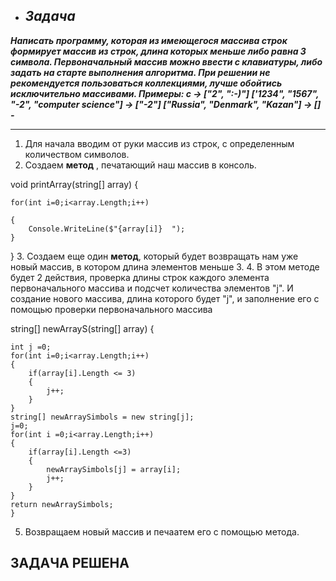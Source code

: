 - ## ***Задача***

***Написать программу, которая из имеющегося массива строк формирует массив из строк, 
длина которых меньше либо равна 3 символа.
Первоначальный массив можно ввести с клавиатуры, 
либо задать на старте выполнения алгоритма. При решении не рекомендуется пользоваться коллекциями,
 лучше обойтись
исключительно массивами.
Примеры:
c -> ["2", ":-)"]
['1234", "1567", "-2", "computer science"] -> ["-2"]
["Russia", "Denmark", "Kazan"] -> [] -***

-----------------------

1. Для начала вводим от руки массив из строк, с определенным количеством символов.
2. Создаем **метод** , печатающий наш массив в консоль.

void printArray(string[] array)
{

    for(int i=0;i<array.Length;i++)

    {
        Console.WriteLine($"{array[i]}  ");
    }
}
3. Создаем еще один __метод__, который будет возвращать нам уже новый массив, в котором длина элементов меньше 3.
4. В этом методе будет 2 действия, проверка длины строк каждого элемента первоначального массива и подсчет количества элементов "j". И создание нового массива, длина которого будет "j", и заполнение его с помощью проверки первоначального массива 

string[] newArrayS(string[] array)
{

    int j =0;
    for(int i=0;i<array.Length;i++)
    {
        if(array[i].Length <= 3)
        {
            j++;
        }
    }
    string[] newArraySimbols = new string[j];
    j=0;
    for(int i =0;i<array.Length;i++)
    {
        if(array[i].Length <=3)
        {
            newArraySimbols[j] = array[i];
            j++;
        }
    }
    return newArraySimbols;
    }

5. Возвращаем новый массив и печаатем его с помощью метода.

## **ЗАДАЧА РЕШЕНА**